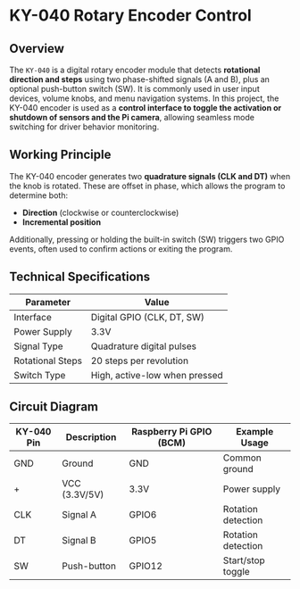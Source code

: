 # KY-040 Rotary Encoder Control #

## Overview

The `KY-040` is a digital rotary encoder module that detects **rotational direction and steps** using two phase-shifted signals (A and B), plus an optional push-button switch (SW). It is commonly used in user input devices, volume knobs, and menu navigation systems. In this project, the KY-040 encoder is used as a **control interface to toggle the activation or shutdown of sensors and the Pi camera**, allowing seamless mode switching for driver behavior monitoring.

## Working Principle

The KY-040 encoder generates two **quadrature signals (CLK and DT)** when the knob is rotated. These are offset in phase, which allows the program to determine both:
- **Direction** (clockwise or counterclockwise)
- **Incremental position**

Additionally, pressing or holding the built-in switch (SW) triggers two GPIO events, often used to confirm actions or exiting the program.

## Technical Specifications

| Parameter        | Value                              |
|------------------|------------------------------------|
| Interface        | Digital GPIO (CLK, DT, SW)         |
| Power Supply     | 3.3V                               |
| Signal Type      | Quadrature digital pulses          |
| Rotational Steps |           20 steps per revolution  |
| Switch Type      |      High, active-low when pressed |

## Circuit Diagram

| KY-040 Pin | Description     | Raspberry Pi GPIO (BCM) | Example Usage     |
|------------|------------------|--------------------------|-------------------|
| GND        | Ground            | GND                      | Common ground     |
| +          | VCC (3.3V/5V)     | 3.3V                       | Power supply      |
| CLK        | Signal A          |  GPIO6             | Rotation detection |
| DT         | Signal B          |  GPIO5             | Rotation detection |
| SW         | Push-button       |  GPIO12             | Start/stop toggle |